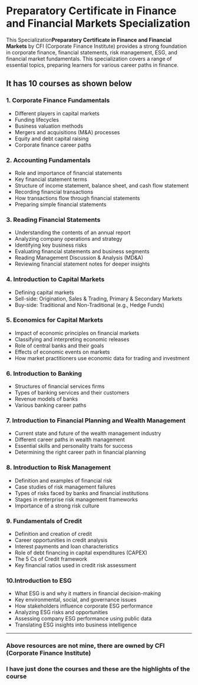 
# Preparatory Certificate in Finance and Financial Markets Specialization

This  Specialization**Preparatory Certificate in Finance and Financial Markets** by CFI (Corporate Finance Institute) provides a strong foundation in corporate finance, financial statements, risk management, ESG, and financial market fundamentals. This specialization covers a range of essential topics, preparing learners for various career paths in finance. 

## It has 10 courses as shown below

### 1. Corporate Finance Fundamentals
- Different players in capital markets
- Funding lifecycles
- Business valuation methods
- Mergers and acquisitions (M&A) processes
- Equity and debt capital raising
- Corporate finance career paths

### 2. Accounting Fundamentals
- Role and importance of financial statements
- Key financial statement terms
- Structure of income statement, balance sheet, and cash flow statement
- Recording financial transactions
- How transactions flow through financial statements
- Preparing simple financial statements

### 3. Reading Financial Statements
- Understanding the contents of an annual report
- Analyzing company operations and strategy
- Identifying key business risks
- Evaluating financial statements and business segments
- Reading Management Discussion & Analysis (MD&A)
- Reviewing financial statement notes for deeper insights

### 4. Introduction to Capital Markets
- Defining capital markets
- Sell-side: Origination, Sales & Trading, Primary & Secondary Markets
- Buy-side: Traditional and Non-Traditional (e.g., Hedge Funds)

### 5. Economics for Capital Markets
- Impact of economic principles on financial markets
- Classifying and interpreting economic releases
- Role of central banks and their goals
- Effects of economic events on markets
- How market practitioners use economic data for trading and investment

### 6. Introduction to Banking
- Structures of financial services firms
- Types of banking services and their customers
- Revenue models of banks
- Various banking career paths

### 7. Introduction to Financial Planning and Wealth Management
- Current state and future of the wealth management industry
- Different career paths in wealth management
- Essential skills and personality traits for success
- Determining the right career path in financial planning

### 8. Introduction to Risk Management
- Definition and examples of financial risk
- Case studies of risk management failures
- Types of risks faced by banks and financial institutions
- Stages in enterprise risk management frameworks
- Importance of a strong risk culture

### 9. Fundamentals of Credit
- Definition and creation of credit
- Career opportunities in credit analysis
- Interest payments and loan characteristics
- Role of debt financing in capital expenditures (CAPEX)
- The 5 Cs of Credit framework
- Key financial ratios used in credit risk assessment

### 10.Introduction to ESG
- What ESG is and why it matters in financial decision-making
- Key environmental, social, and governance issues
- How stakeholders influence corporate ESG performance
- Analyzing ESG risks and opportunities
- Assessing company ESG performance using public data
- Translating ESG insights into business intelligence

---
### Above resources are not mine, there are owned by CFI (Corporate Finance Institute)
### I have just done the courses and these are the highlights of the course

